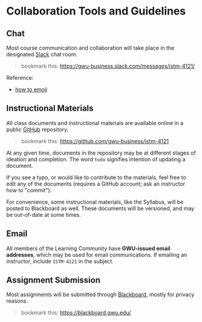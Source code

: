 # Collaboration Tools and Guidelines

## Chat

Most course communication and collaboration will take place in the designated [Slack](https://slack.com/) chat room.

> bookmark this: https://gwu-business.slack.com/messages/istm-4121/

Reference:

 + [how to emoji](https://slack.zendesk.com/hc/en-us/articles/202931348-Emoji-and-emoticons)

## Instructional Materials

All class documents and instructional materials are available online in a public
[GitHub](https://github.com/) repository.

> bookmark this: https://github.com/gwu-business/istm-4121

At any given time, documents in the repository may be
at different stages of ideation and completion.
The word `todo` signifies intention of updating a document.

If you see a typo, or would like to contribute to the materials, feel free to edit any of the documents
(requires a GitHub account; ask an instructor how to "commit").

For convenience, some instructional materials, like the Syllabus,
 will be posted to Blackboard as well.
 These documents will be versioned, and may be out-of-date at some times.

## Email

All members of the Learning Community have **GWU-issued email addresses**, which may be used for email communications. If emailing an instructor, include `ISTM-4121` in the subject.

## Assignment Submission

Most assignments will be submitted through [Blackboard](http://www.blackboard.com/), mostly for privacy reasons.

> bookmark this: https://blackboard.gwu.edu/
